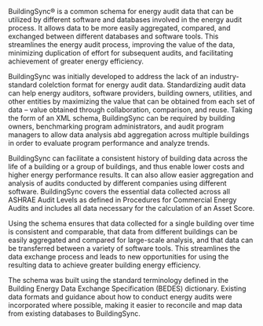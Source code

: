 
BuildingSync&reg; is a common schema for energy audit data that can be utilized by different software and databases involved in the energy audit process. It allows data to be more easily aggregated, compared, and exchanged between different databases and software tools. This streamlines the energy audit process, improving the value of the data, minimizing duplication of effort for subsequent audits, and facilitating achievement of greater energy efficiency.


BuildingSync was initially developed to address the lack of an industry-standard colelction format for energy audit data. Standardizing audit data can help energy auditors, software providers, building owners, utilities, and other entities by maximizing the value that can be obtained from each set of data &ndash; value obtained through collaboration, comparison, and reuse. Taking the form of an XML schema, BuildingSync can be required by building owners, benchmarking program administrators, and audit program managers to allow data analysis abd aggregation across multiple buildings in order to evaluate program performance and analyze trends.


BuildingSync can facilitate a consistent history of building data across the life of a building or a group of buildings, and thus enable lower costs and higher energy performance results. It can also allow easier aggregation and analysis of audits conducted by different companies using different software. BuildingSync covers the essential data collected across all ASHRAE Audit Levels as defined in Procedures for Commercial Energy Audits and includes all data necessary for the calculation of an Asset Score.

Using the schema ensures that data collected for a single building over time is consistent and comparable, that data from different buildings can be easily aggregated and compared for large-scale analysis, and that data can be transferred between a variety of software tools. This streamlines the data exchange process and leads to new opportunities for using the resulting data to achieve greater building energy efficiency.

The schema was built using the standard terminology defined in the Building Energy Data Exchange Specification (BEDES) dictionary. Existing data formats and guidance about how to conduct energy audits were incorporated where possible, making it easier to reconcile and map data from existing databases to BuildingSync.

